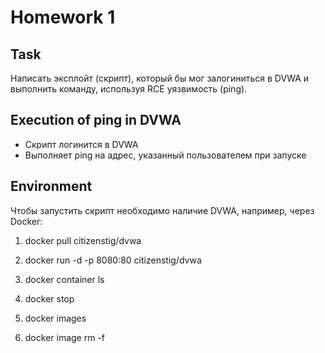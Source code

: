 # Homework 1

## Task
Написать эксплойт (скрипт), который бы мог залогиниться в DVWA и выполнить команду, используя RCE уязвимость (ping).

## Execution of ping in DVWA
- Скрипт логинится в DVWA
- Выполняет ping на адрес, указанный пользователем при запуске

## Environment
Чтобы запустить скрипт необходимо наличие DVWA, например, через Docker:

1. docker pull citizenstig/dvwa
2. docker run -d -p 8080:80 citizenstig/dvwa

3. docker container ls
4. docker stop <CONTAINER ID>

5. docker images
6. docker image rm -f <IMAGE ID> 
